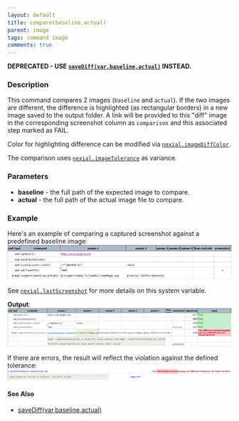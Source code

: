 ```yaml
---
layout: default
title: compare(baseline,actual)
parent: image
tags: command image
comments: true
---
```


**DEPRECATED - USE [`saveDiff(var,baseline,actual)`](saveDiff(var,baseline,actual)) INSTEAD.**

### Description
This command compares 2 images (`baseline` and `actual`). If the two images are different, the difference is highlighted 
(as rectangular borders) in a new image saved to the output folder. A link will be provided to this "diff" image in the 
corresponding screenshot column as `comparison` and this associated step marked as FAIL.

Color for highlighting difference can be modified via [`nexial.imageDiffColor`](../../systemvars/index#nexial.imageDiffColor).

The comparison uses [`nexial.imageTolerance`](../../systemvars/index#nexial.imageTolerance) as variance.


### Parameters
- **baseline** - the full path of the expected image to compare.
- **actual** - the full path of the actual image file to compare.


### Example
Here's an example of comparing a captured screenshot against a predefined baseline image:<br/>
![script](image/compare_01.png)

See [`nexial.lastScreenshot`](../../systemvars/index#nexial.lastScreenshot) for more details on this system variable.

**Output**:<br/>
![output](image/compare_02.png)

If there are errors, the result will reflect the violation against the defined tolerance:<br/>
![output2](image/compare_03.png)


#### See Also
- [saveDiff(var,baseline,actual)](saveDiff(var,baseline,actual))